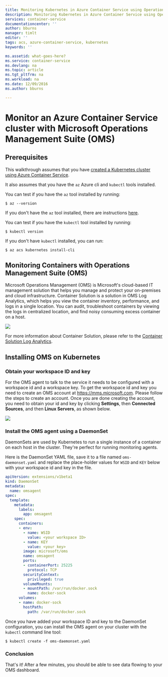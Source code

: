 ```yaml
---
title: Monitoring Kubernetes in Azure Container Service using Operations Management Suite (OMS) | Microsoft Docs
description: Monitoring Kubernetes in Azure Container Service using Operations Management Suite (OMS)
services: container-service
documentationcenter: ''
author: bburns
manager: timlt
editor: ''
tags: acs, azure-container-service, kubernetes
keywords: ''

ms.assetid: what-goes-here?
ms.service: container-service
ms.devlang: na
ms.topic: article
ms.tgt_pltfrm: na
ms.workload: na
ms.date: 12/09/2016
ms.author: bburns

---
```


# Monitor an Azure Container Service cluster with Microsoft Operations Management Suite (OMS)

## Prerequisites
This walkthrough assumes that you have [created a Kubernetes cluster using Azure Container Service](container-service-kubernetes-walkthrough.md).

It also assumes that you have the `az` Azure cli and `kubectl` tools installed.

You can test if you have the `az` tool installed by running:

```console
$ az --version
```

If you don't have the `az` tool installed, there are instructions [here](https://github.com/azure/azure-cli#installation).

You can test if you have the `kubectl` tool installed by running:

```console
$ kubectl version
```

If you don't have `kubectl` installed, you can run:

```console
$ az acs kubernetes install-cli
```

## Monitoring Containers with Operations Management Suite (OMS)

Microsoft Operations Management (OMS) is Microsoft's cloud-based IT
management solution that helps you manage and protect your on-premises
and cloud infrastructure. Container Solution is a solution in OMS Log
Analytics, which helps you view the container inventory, performance,
and logs in a single location. You can audit, troubleshoot containers by
viewing the logs in centralized location, and find noisy consuming
excess container on a host.

![](media/container-service-monitoring-oms/image1.png)

For more information about Container Solution, please refer to the
[Container Solution Log
Analytics](../log-analytics/log-analytics-containers.md).

## Installing OMS on Kubernetes

### Obtain your workspace ID and key
For the OMS agent to talk to the service it needs to be configured with a workspace id and
a workspace key. To get the workspace id and key you need to create an OMS account at <https://mms.microsoft.com>.
Please follow the steps to create an account. Once you are done creating
the account, you need to obtain your id and key by clicking 
**Settings**, then **Connected Sources**, and then **Linux Servers**, as shown below.

 ![](media/container-service-monitoring-oms/image5.png)

### Install the OMS agent using a DaemonSet
DaemonSets are used by Kubernetes to run a single instance of a container on each host in the cluster.
They're perfect for running monitoring agents.

Here is the DaemonSet YAML file, save it to a file named `oms-daemonset.yaml` and 
replace the place-holder values for `WSID` and `KEY` below with your workspace id and key in the file.

```yaml
apiVersion: extensions/v1beta1
kind: DaemonSet
metadata:
  name: omsagent
spec:
  template:
    metadata:
      labels:
        app: omsagent
    spec:
      containers:
      - env:
        - name: WSID
          value: <your workspace ID>
        - name: KEY
          value: <your key>
        image: microsoft/oms
        name: omsagent
        ports:
        - containerPort: 25225
          protocol: TCP
        securityContext:
          privileged: true
        volumeMounts:
        - mountPath: /var/run/docker.sock
          name: docker-sock
      volumes:
      - name: docker-sock
        hostPath:
          path: /var/run/docker.sock
```

Once you have added your workspace ID and key to the DaemonSet configuration, you can install the OMS agent
on your cluster with the `kubectl` command line tool:

```console
$ kubectl create -f oms-daemonset.yaml
```

### Conclusion
That's it! After a few minutes, you should be able to see data flowing to your OMS dashboard.